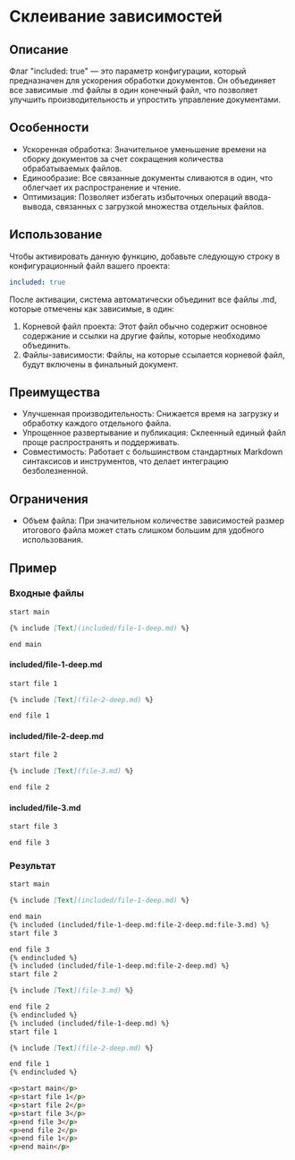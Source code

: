 # Склеивание зависимостей

## Описание

Флаг "included: true" — это параметр конфигурации, который предназначен для ускорения обработки документов. Он объединяет все зависимые .md файлы в один конечный файл, что позволяет улучшить производительность и упростить управление документами.

## Особенности

- Ускоренная обработка: Значительное уменьшение времени на сборку документов за счет сокращения количества обрабатываемых файлов.
- Единообразие: Все связанные документы сливаются в один, что облегчает их распространение и чтение.
- Оптимизация: Позволяет избегать избыточных операций ввода-вывода, связанных с загрузкой множества отдельных файлов.

## Использование

Чтобы активировать данную функцию, добавьте следующую строку в конфигурационный файл вашего проекта:

```yaml
included: true
```

После активации, система автоматически объединит все файлы .md, которые отмечены как зависимые, в один:

1. Корневой файл проекта: Этот файл обычно содержит основное содержание и ссылки на другие файлы, которые необходимо объединить.
2. Файлы-зависимости: Файлы, на которые ссылается корневой файл, будут включены в финальный документ.

## Преимущества

- Улучшенная производительность: Снижается время на загрузку и обработку каждого отдельного файла.
- Упрощенное развертывание и публикация: Склеенный единый файл проще распространять и поддерживать.
- Совместимость: Работает с большинством стандартных Markdown синтаксисов и инструментов, что делает интеграцию безболезненной.

## Ограничения

- Объем файла: При значительном количестве зависимостей размер итогового файла может стать слишком большим для удобного использования.

## Пример

### Входные файлы

```md
start main

{% include [Text](included/file-1-deep.md) %}

end main
```

#### included/file-1-deep.md

```md
start file 1

{% include [Text](file-2-deep.md) %}

end file 1
```

#### included/file-2-deep.md

```md
start file 2

{% include [Text](file-3.md) %}

end file 2
```

#### included/file-3.md

```md
start file 3

end file 3
```

### Результат

```md
start main

{% include [Text](included/file-1-deep.md) %}

end main
{% included (included/file-1-deep.md:file-2-deep.md:file-3.md) %}
start file 3

end file 3
{% endincluded %}
{% included (included/file-1-deep.md:file-2-deep.md) %}
start file 2

{% include [Text](file-3.md) %}

end file 2
{% endincluded %}
{% included (included/file-1-deep.md) %}
start file 1

{% include [Text](file-2-deep.md) %}

end file 1
{% endincluded %}
```

```html
<p>start main</p>
<p>start file 1</p>
<p>start file 2</p>
<p>start file 3</p>
<p>end file 3</p>
<p>end file 2</p>
<p>end file 1</p>
<p>end main</p>
```